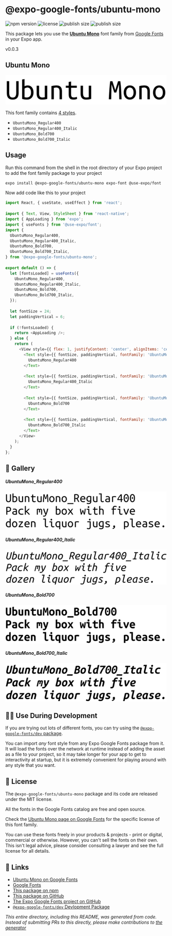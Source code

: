 # @expo-google-fonts/ubuntu-mono

![npm version](https://flat.badgen.net/npm/v/@expo-google-fonts/ubuntu-mono)
![license](https://flat.badgen.net/github/license/expo/google-fonts)
![publish size](https://flat.badgen.net/packagephobia/install/@expo-google-fonts/ubuntu-mono)
![publish size](https://flat.badgen.net/packagephobia/publish/@expo-google-fonts/ubuntu-mono)

This package lets you use the [**Ubuntu Mono**](https://fonts.google.com/specimen/Ubuntu+Mono) font family from [Google Fonts](https://fonts.google.com/) in your Expo app.

v0.0.3

## Ubuntu Mono

![Ubuntu Mono](./font-family.png)

This font family contains [4 styles](#-gallery).

- `UbuntuMono_Regular400`
- `UbuntuMono_Regular400_Italic`
- `UbuntuMono_Bold700`
- `UbuntuMono_Bold700_Italic`

## Usage

Run this command from the shell in the root directory of your Expo project to add the font family package to your project
```sh
expo install @expo-google-fonts/ubuntu-mono expo-font @use-expo/font
```

Now add code like this to your project
```js
import React, { useState, useEffect } from 'react';

import { Text, View, StyleSheet } from 'react-native';
import { AppLoading } from 'expo';
import { useFonts } from '@use-expo/font';
import {
  UbuntuMono_Regular400,
  UbuntuMono_Regular400_Italic,
  UbuntuMono_Bold700,
  UbuntuMono_Bold700_Italic,
} from '@expo-google-fonts/ubuntu-mono';

export default () => {
  let [fontsLoaded] = useFonts({
    UbuntuMono_Regular400,
    UbuntuMono_Regular400_Italic,
    UbuntuMono_Bold700,
    UbuntuMono_Bold700_Italic,
  });

  let fontSize = 24;
  let paddingVertical = 6;

  if (!fontsLoaded) {
    return <AppLoading />;
  } else {
    return (
      <View style={{ flex: 1, justifyContent: 'center', alignItems: 'center' }}>
        <Text style={{ fontSize, paddingVertical, fontFamily: 'UbuntuMono_Regular400' }}>
          UbuntuMono_Regular400
        </Text>

        <Text style={{ fontSize, paddingVertical, fontFamily: 'UbuntuMono_Regular400_Italic' }}>
          UbuntuMono_Regular400_Italic
        </Text>

        <Text style={{ fontSize, paddingVertical, fontFamily: 'UbuntuMono_Bold700' }}>
          UbuntuMono_Bold700
        </Text>

        <Text style={{ fontSize, paddingVertical, fontFamily: 'UbuntuMono_Bold700_Italic' }}>
          UbuntuMono_Bold700_Italic
        </Text>
      </View>
    );
  }
};

```

## 🔡 Gallery

##### UbuntuMono_Regular400
![UbuntuMono_Regular400](./cd1f8cec4767686edcf755dcde43ac58d83cef21ee96f0e6d850aaf359edd22c.ttf.png)

##### UbuntuMono_Regular400_Italic
![UbuntuMono_Regular400_Italic](./f9935197a4379e2812e72644ce77c4d8bd3f108ff3b23ed5fccb7032f08d6626.ttf.png)

##### UbuntuMono_Bold700
![UbuntuMono_Bold700](./7f6a2a5a1eeef3fd539d7cb59119e2a720c33fb75347a47de6c1b4daef4ab63c.ttf.png)

##### UbuntuMono_Bold700_Italic
![UbuntuMono_Bold700_Italic](./91873d66153347506011f860ea9c87fc36c2ee4ef726bd95cc88c86e0b1ec5f2.ttf.png)


## 👩‍💻 Use During Development

If you are trying out lots of different fonts, you can try using the [`@expo-google-fonts/dev` package](https://github.com/expo/google-fonts/tree/master/font-packages/dev#readme).

You can import *any* font style from any Expo Google Fonts package from it. It will load the fonts
over the network at runtime instead of adding the asset as a file to your project, so it may take longer
for your app to get to interactivity at startup, but it is extremely convenient
for playing around with any style that you want.

## 📖 License

The `@expo-google-fonts/ubuntu-mono` package and its code are released under the MIT license.

All the fonts in the Google Fonts catalog are free and open source.

Check the [Ubuntu Mono page on Google Fonts](https://fonts.google.com/specimen/Ubuntu+Mono) for the specific license of this font family.

You can use these fonts freely in your products & projects - print or digital, commercial or otherwise. However, you can't sell the fonts on their own. This isn't legal advice, please consider consulting a lawyer and see the full license for all details.

## 🔗 Links

- [Ubuntu Mono on Google Fonts](https://fonts.google.com/specimen/Ubuntu+Mono)
- [Google Fonts](https://fonts.google.com/)
- [This package on npm](https://www.npmjs.com/package/@expo-google-fonts/ubuntu-mono)
- [This package on GitHub](https://github.com/expo/google-fonts/tree/master/font-packages/ubuntu-mono)
- [The Expo Google Fonts project on GitHub](https://github.com/expo/google-fonts)
- [`@expo-google-fonts/dev` Devlopment Package](https://github.com/expo/google-fonts/tree/master/font-packages/dev)


*This entire directory, including this README, was generated from code. Instead of submitting PRs to this directly, please make contributions to [the generator](https://github.com/expo/google-fonts/tree/master/packages/generator)*
